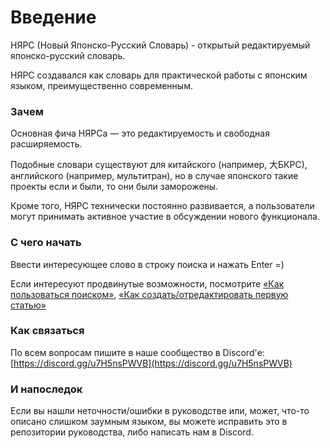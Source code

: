 # Введение

НЯРС (Новый Японско-Русский Словарь) - открытый редактируемый японско-русский словарь.

НЯРС создавался как словарь для практической работы с японским языком, преимущественно современным.

### Зачем

Основная фича НЯРСа — это редактируемость и свободная расширяемость.

Подобные словари существуют для китайского (например, 大БКРС), английского (например, мультитран), но в случае японского такие проекты если и были, то они были заморожены.

Кроме того, НЯРС технически постоянно развивается, а пользователи могут принимать активное участие в обсуждении нового функционала.

### С чего начать

Ввести интересующее слово в строку поиска и нажать Enter =)

Если интересуют продвинутые возможности, посмотрите [«Как пользоваться поиском»](/main/Поиск.html), [«Как создать/отредактировать первую статью»](/jp-ru/Первая_статья.html)

### Как связаться

По всем вопросам пишите в наше сообщество в Discord'е: [https://discord.gg/u7H5nsPWVB](https://discord.gg/u7H5nsPWVB)

### И напоследок

Если вы нашли неточности/ошибки в руководстве или, может, что-то описано слишком заумным языком, вы можете исправить это в репозитории руководства, либо написать нам в Discord.
